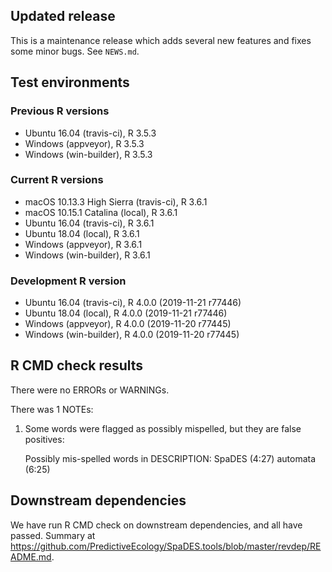 ## Updated release

This is a maintenance release which adds several new features and fixes some minor bugs.
See `NEWS.md`.

## Test environments

### Previous R versions
* Ubuntu 16.04              (travis-ci), R 3.5.3
* Windows                    (appveyor), R 3.5.3
* Windows                 (win-builder), R 3.5.3

### Current R versions
* macOS 10.13.3 High Sierra (travis-ci), R 3.6.1
* macOS 10.15.1 Catalina        (local), R 3.6.1
* Ubuntu 16.04              (travis-ci), R 3.6.1
* Ubuntu 18.04                  (local), R 3.6.1
* Windows                    (appveyor), R 3.6.1
* Windows                 (win-builder), R 3.6.1

### Development R version
* Ubuntu 16.04              (travis-ci), R 4.0.0 (2019-11-21 r77446)
* Ubuntu 18.04                  (local), R 4.0.0 (2019-11-21 r77446)
* Windows                    (appveyor), R 4.0.0 (2019-11-20 r77445)
* Windows                 (win-builder), R 4.0.0 (2019-11-20 r77445)


## R CMD check results

There were no ERRORs or WARNINGs.

There was 1 NOTEs:

1. Some words were flagged as possibly mispelled, but they are false positives:

    Possibly mis-spelled words in DESCRIPTION:
      SpaDES (4:27)
      automata (6:25)

## Downstream dependencies

We have run R CMD check on downstream dependencies, and all have passed.
Summary at https://github.com/PredictiveEcology/SpaDES.tools/blob/master/revdep/README.md.

